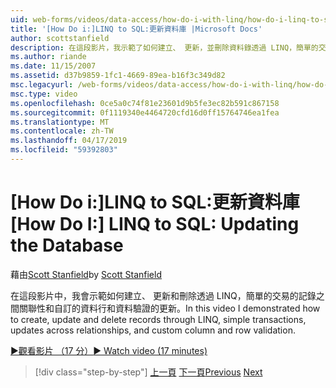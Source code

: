 ```yaml
---
uid: web-forms/videos/data-access/how-do-i-with-linq/how-do-i-linq-to-sql-updating-the-database
title: '[How Do i:]LINQ to SQL:更新資料庫 |Microsoft Docs'
author: scottstanfield
description: 在這段影片，我示範了如何建立、 更新，並刪除資料錄透過 LINQ，簡單的交易之間關聯性和自訂資料行的更新和...
ms.author: riande
ms.date: 11/15/2007
ms.assetid: d37b9859-1fc1-4669-89ea-b16f3c349d82
msc.legacyurl: /web-forms/videos/data-access/how-do-i-with-linq/how-do-i-linq-to-sql-updating-the-database
msc.type: video
ms.openlocfilehash: 0ce5a0c74f81e23601d9b5fe3ec82b591c867158
ms.sourcegitcommit: 0f1119340e4464720cfd16d0ff15764746ea1fea
ms.translationtype: MT
ms.contentlocale: zh-TW
ms.lasthandoff: 04/17/2019
ms.locfileid: "59392803"
---
```

# <a name="how-do-i-linq-to-sql-updating-the-database"></a><span data-ttu-id="de69f-103">[How Do i:]LINQ to SQL:更新資料庫</span><span class="sxs-lookup"><span data-stu-id="de69f-103">[How Do I:] LINQ to SQL: Updating the Database</span></span>

<span data-ttu-id="de69f-104">藉由[Scott Stanfield](https://github.com/scottstanfield)</span><span class="sxs-lookup"><span data-stu-id="de69f-104">by [Scott Stanfield](https://github.com/scottstanfield)</span></span>

<span data-ttu-id="de69f-105">在這段影片中，我會示範如何建立、 更新和刪除透過 LINQ，簡單的交易的記錄之間關聯性和自訂的資料行和資料驗證的更新。</span><span class="sxs-lookup"><span data-stu-id="de69f-105">In this video I demonstrated how to create, update and delete records through LINQ, simple transactions, updates across relationships, and custom column and row validation.</span></span>

[<span data-ttu-id="de69f-106">&#9654;觀看影片 （17 分）</span><span class="sxs-lookup"><span data-stu-id="de69f-106">&#9654; Watch video (17 minutes)</span></span>](https://channel9.msdn.com/Blogs/ASP-NET-Site-Videos/how-do-i-linq-to-sql-updating-the-database)

> [!div class="step-by-step"]
> <span data-ttu-id="de69f-107">[上一頁](how-do-i-linq-to-sql-querying-the-database.md)
> [下一頁](how-do-i-linq-to-sql-linqdatasource.md)</span><span class="sxs-lookup"><span data-stu-id="de69f-107">[Previous](how-do-i-linq-to-sql-querying-the-database.md)
[Next](how-do-i-linq-to-sql-linqdatasource.md)</span></span>
